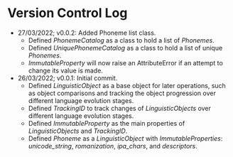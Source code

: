 # Version Control Log

- 27/03/2022; v0.0.2: Added Phoneme list class.
  - Defined *PhonemeCatalog* as a class to hold a list of *Phonemes*.
  - Defined *UniquePhonemeCatalog* as a class to hold a list of unique *Phonemes*.
  - *ImmutableProperty* will now raise an AttributeError if an attempt to change its value is made.
- 26/03/2022; v0.0.1: Initial commit.
  - Defined *LinguisticObject* as a base object for later operations, such as object comparisons and tracking the object progression over different language evolution stages.
  - Defined *TrackingID* to track changes of *LinguisticObjects* over different language evolution stages.
  - Defined *ImmutableProperty* as the main properties of *LinguisticObjects* and *TrackingID*.
  - Defined *Phoneme* as a *LinguisticObject* with *ImmutableProperties*: *unicode_string*, *romanization*, *ipa_chars*, and *descriptors*.
